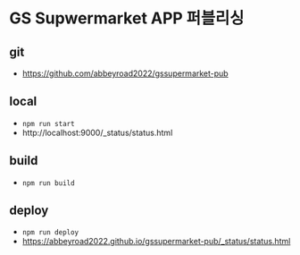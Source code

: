 # GS Supwermarket APP 퍼블리싱




## git
- https://github.com/abbeyroad2022/gssupermarket-pub

## local
- `npm run start`
- http://localhost:9000/_status/status.html

## build
- `npm run build`

## deploy
- `npm run deploy`
- https://abbeyroad2022.github.io/gssupermarket-pub/_status/status.html